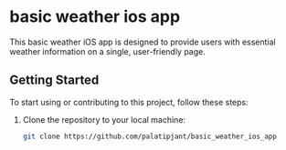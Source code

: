 # basic weather ios app

This basic weather iOS app is designed to provide users with essential weather information on a single, user-friendly page.

## Getting Started

To start using or contributing to this project, follow these steps:

1. Clone the repository to your local machine:

   ```bash
   git clone https://github.com/palatipjant/basic_weather_ios_app
